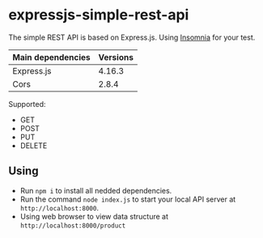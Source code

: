 # expressjs-simple-rest-api
The simple REST API is based on Express.js. Using [Insomnia](https://insomnia.rest/) for your test.

|Main dependencies|Versions|
|---|---|
|Express.js|4.16.3|
|Cors|2.8.4|

Supported:
* GET
* POST
* PUT
* DELETE

## Using
* Run `npm i` to install all nedded dependencies.
* Run the command `node index.js` to start your local API server at `http://localhost:8000`.
* Using web browser to view data structure at `http://localhost:8000/product`
